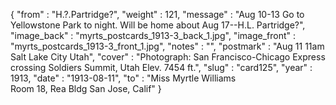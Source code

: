 {
  "from" : "H.?.Partridge?",
  "weight" : 121,
  "message" : "Aug 10-13 Go to Yellowstone Park to night. Will be home about Aug 17--H.L. Partridge?",
  "image_back" : "myrts_postcards_1913-3_back_1.jpg",
  "image_front" : "myrts_postcards_1913-3_front_1.jpg",
  "notes" : "",
  "postmark" : "Aug 11 11am Salt Lake City Utah",
  "cover" : "Photograph: San Francisco-Chicago Express crossing Soldiers Summit, Utah Elev. 7454 ft.",
  "slug" : "card125",
  "year" : 1913,
  "date" : "1913-08-11",
  "to" : "Miss Myrtle Williams<br> Room 18, Rea Bldg San Jose, Calif"
}
